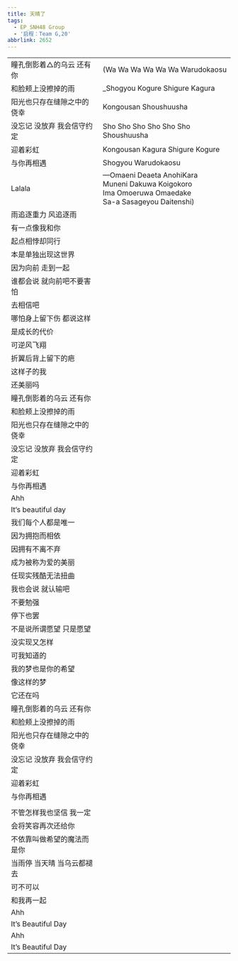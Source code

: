 ```yaml
---
title: 天晴了
tags:
  - EP_SNH48 Group
  - '启程：Team G,20'
abbrlink: 2652
---
```

|      |      |
|--|--|
|瞳孔倒影着△的乌云 还有你|(Wa Wa Wa Wa Wa Wa Warudokaosu|
|和脸颊上没擦掉的雨|_Shogyou Kogure Shigure Kagura|
|阳光也只存在缝隙之中的侥幸|Kongousan Shoushuusha|
|没忘记 没放弃 我会信守约定|Sho Sho Sho Sho Sho Sho Shoushuusha|
|迎着彩虹|Kongousan Kagura Shigure Kogure|
|与你再相遇|Shogyou Warudokaosu|
|Lalala|—Omaeni Deaeta AnohiKara<br>Muneni Dakuwa Koigokoro<br>Ima Omoeruwa Omaedake<br>Sa-a Sasageyou Daitenshi)|
|雨追逐重力 风追逐雨|      |
|有一点像我和你|      |
|起点相悖却同行|      |
|本是单独出现这世界|      |
|因为向前 走到一起|      |
|谁都会说 就向前吧不要害怕|      |
|去相信吧|      |
|哪怕身上留下伤 都说这样|      |
|是成长的代价|      |
|可逆风飞翔|      |
|折翼后背上留下的疤|      |
|这样子的我|      |
|还美丽吗|      |
|瞳孔倒影着的乌云 还有你|      |
|和脸颊上没擦掉的雨|      |
|阳光也只存在缝隙之中的侥幸|      |
|没忘记 没放弃 我会信守约定|      |
|迎着彩虹|      |
|与你再相遇|      |
|Ahh|      |
|It‘s beautiful day|      |
|我们每个人都是唯一|      |
|因为拥抱而相依|      |
|因拥有不离不弃|      |
|成为被称为爱的美丽|      |
|任现实残酷无法扭曲|      |
|我也会说 就认输吧|      |
|不要勉强|      |
|停下也罢|      |
|不是说所谓愿望 只是愿望|      |
|没实现又怎样|      |
|可我知道的|      |
|我的梦也是你的希望|      |
|像这样的梦|      |
|它还在吗|      |
|瞳孔倒影着的乌云 还有你|      |
|和脸颊上没擦掉的雨|      |
|阳光也只存在缝隙之中的侥幸|      |
|没忘记 没放弃 我会信守约定|      |
|迎着彩虹|      |
|与你再相遇|      |
|      |      |
|不管怎样我也坚信 我一定|      |
|会将笑容再次还给你|      |
|不依靠叫做希望的魔法而是你|      |
|当雨停 当天晴 当乌云都褪去|      |
|可不可以|      |
|和我再一起|      |
|Ahh|      |
|It’s Beautiful Day|      |
|Ahh|      |
|It’s Beautiful Day|      |
